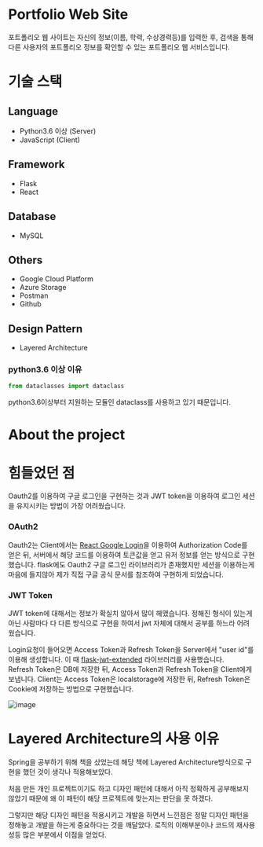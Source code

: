 # Portfolio Web Site
포트폴리오 웹 사이트는 자신의 정보(이름, 학력, 수상경력등)를 입력한 후, 검색을 통해 다른 사용자의 포트폴리오 정보를 확인할 수 있는 포트폴리오 웹 서비스입니다.

# 기술 스택
## Language
- Python3.6 이상 (Server)
- JavaScript (Client)

## Framework
- Flask
- React

## Database
- MySQL

## Others
- Google Cloud Platform
- Azure Storage
- Postman
- Github

## Design Pattern
- Layered Architecture

### python3.6 이상 이유
```python 
from dataclasses import dataclass
```
python3.6이상부터 지원하는 모듈인 dataclass를 사용하고 있기 때문입니다.

# About the project
<!-- ![image](https://user-images.githubusercontent.com/22341452/131253353-6af3baf7-3ed3-4e16-a778-d4181af6ed1a.png)
![image](https://user-images.githubusercontent.com/22341452/131252854-af40e7d0-4363-4c52-b47d-460109b5ff7e.png) -->

<!-- 형준님한테 허락을 맡고 올리자. -->
<!-- ![image](https://user-images.githubusercontent.com/22341452/131253289-40f41f01-77f1-45d1-88ca-bfa01d44631a.png) -->

# 힘들었던 점
Oauth2를 이용하여 구글 로그인을 구현하는 것과 JWT token을 이용하여 로그인 세션을 유지시키는 방법이 가장 어려웠습니다.

### OAuth2
Oauth2는 Client에서는 [React Google Login](https://www.npmjs.com/package/react-google-login)을 이용하여 Authorization Code를 얻은 뒤, 서버에서 해당 코드를 이용하여 토큰값을 얻고 유저 정보를 얻는 방식으로 구현했습니다.
flask에도 Oauth2 구글 로그인 라이브러리가 존재했지만 세션을 이용하는게 마음에 들지않아 제가 직접 구글 공식 문서를 참조하여 구현하게 되었습니다.

<!-- ![image](https://user-images.githubusercontent.com/22341452/131253761-8489926c-aa64-43ee-9777-a9e8ead2c04e.png) -->

### JWT Token
JWT token에 대해서는 정보가 확실치 않아서 많이 헤맸습니다. 정해진 형식이 있는게 아닌 사람마다 다 다른 방식으로 구현을 하여서 jwt 자체에 대해서 공부를 하느라 어려웠습니다.

Login요청이 들어오면 Access Token과 Refresh Token을 Server에서 "user id"를 이용해 생성합니다. 이 때 [flask-jwt-extended](https://flask-jwt-extended.readthedocs.io/en/stable/
) 라이브러리를 사용했습니다.   
Refresh Token은 DB에 저장한 뒤, Access Token과 Refresh Token을 Client에게 보냅니다. Client는 Access Token은 localstorage에 저장한 뒤, Refresh Token은 Cookie에 저장하는 방법으로 구현했습니다.

![image](https://user-images.githubusercontent.com/22341452/131253793-8368c50a-1763-449c-b0e4-d62a3f8b9dd7.png)

# Layered Architecture의 사용 이유
Spring을 공부하기 위해 책을 샀었는데 해당 책에 Layered Architecture방식으로 구현을 했던 것이 생각나 적용해보았다.

처음 만든 개인 프로젝트이기도 하고 디자인 패턴에 대해서 아직 정확하게 공부해보지 않았기 때문에 왜 이 패턴이 해당 프로젝트에 맞는지는 판단을 못 하겠다.

그렇지만 해당 디자인 패턴을 적용시키고 개발을 하면서 느낀점은 정말 디자인 패턴을 정해놓고 개발을 하는게 중요하다는 것을 깨달았다. 로직의 이해부분이나 코드의 재사용성등 많은 부분에서 이점을 얻었다.